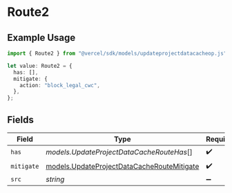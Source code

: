 # Route2

## Example Usage

```typescript
import { Route2 } from "@vercel/sdk/models/updateprojectdatacacheop.js";

let value: Route2 = {
  has: [],
  mitigate: {
    action: "block_legal_cwc",
  },
};
```

## Fields

| Field                                                                                          | Type                                                                                           | Required                                                                                       | Description                                                                                    |
| ---------------------------------------------------------------------------------------------- | ---------------------------------------------------------------------------------------------- | ---------------------------------------------------------------------------------------------- | ---------------------------------------------------------------------------------------------- |
| `has`                                                                                          | *models.UpdateProjectDataCacheRouteHas*[]                                                      | :heavy_check_mark:                                                                             | N/A                                                                                            |
| `mitigate`                                                                                     | [models.UpdateProjectDataCacheRouteMitigate](../models/updateprojectdatacacheroutemitigate.md) | :heavy_check_mark:                                                                             | N/A                                                                                            |
| `src`                                                                                          | *string*                                                                                       | :heavy_minus_sign:                                                                             | N/A                                                                                            |
